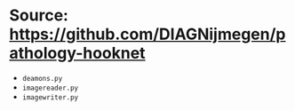 # Source: https://github.com/DIAGNijmegen/pathology-hooknet
- `deamons.py`
- `imagereader.py`
- `imagewriter.py`